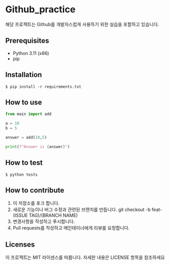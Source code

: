 # Github_practice
해당 프로젝트는 Github를 개발자스럽게 사용하기 위한 실습을 포함하고 있습니다.

## Prerequisites
- Python 3.11 (x86)
- pip

## Installation
``` shell
$ pip install -r requirements.txt
```

## How to use
``` python
from main import add

a = 10
b = 5

answer = add(10,5)

print(f"Answer is {answer}")
```

## How to test
``` shell
$ python tests
```

## How to contribute
1. 이 저장소를 포크 합니다.
2. 새로운 기능이나 버그 수정과 관련된 브랜치를 만듭니다. git checkout -b feat-(ISSUE TAG)/(BRANCH NAME)
3. 변경사항을 작성하고 푸시합니다.
4. Pull requests를 작성하고 메인테이너에게 리뷰를 요청합니다.

## Licenses
이 프로젝트는 MIT 라이센스를 따릅니다. 자세한 내용은 LICENSE 항목을 참조하세요
